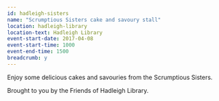 ```yaml
---
id: hadleigh-sisters
name: "Scrumptious Sisters cake and savoury stall"
location: hadleigh-library
location-text: Hadleigh Library
event-start-date: 2017-04-08
event-start-time: 1000
event-end-time: 1500
breadcrumb: y
---
```


Enjoy some delicious cakes and savouries from the Scrumptious Sisters.

Brought to you by the Friends of Hadleigh Library.

